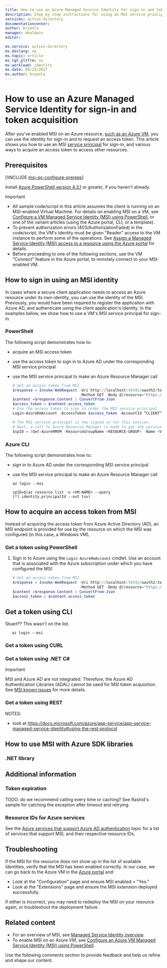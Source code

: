 ```yaml
---
title: How to use an Azure Managed Service Identity for sign-in and token acquisition
description: Step by step instructions for using an MSI service principal for sign-in, and acquiring an access token.
services: active-directory
documentationcenter: 
author: bryanla
manager: mbaldwin
editor: 

ms.service: active-directory
ms.devlang: na
ms.topic: article
ms.tgt_pltfrm: na
ms.workload: identity
ms.date: 09/25/2017
ms.author: bryanla
---
```


# How to use an Azure Managed Service Identity for sign-in and token acquisition 

After you've enabled MSI on an Azure resource, [such as an Azure VM](msi-qs-configure-powershell-windows-vm.md), you can use the identity for sign-in and to request an access token. This article shows you how to use an MSI [service principal](develop/active-directory-dev-glossary.md#service-principal-object) for sign-in, and various ways to acquire an access token to access other resources.

## Prerequisites

[!INCLUDE [msi-qs-configure-prereqs](../../includes/msi-qs-configure-prereqs.md)]

Install [Azure PowerShell version 4.3.1](https://www.powershellgallery.com/packages/AzureRM/4.3.1) or greater, if you haven't already.

> [!IMPORTANT]
> - All sample code/script in this article assumes the client is running on an MSI-enabled Virtual Machine. For details on enabling MSI on a VM, see [Configure a VM Managed Service Identity (MSI) using PowerShell](msi-qs-configure-powershell-windows-vm.md), or one of the variant articles (using the Azure portal, CLI, or a template). 
> - To prevent authorization errors (403/AuthorizationFailed) in the code/script, the VM's identity must be given "Reader" access to the VM instance to perform some of the operations. See [Assign a Managed Service Identity (MSI) access to a resource using the Azure portal](msi-howto-assign-access-portal.md) for details.
> - Before proceeding to one of the following sections, use the VM "Connect" feature in the Azure portal, to remotely connect to your MSI-enabled VM.

## How to sign in using an MSI identity

In cases where a secure client application needs to access an Azure resource under its own identity, you can use the identity of the MSI. Previously, you would have been required to register the application with Azure AD, and authenticate using the client application's identity. In the examples below, we show how to use a VM's MSI service principal for sign-in.

### PowerShell

The following script demonstrates how to:

- acquire an MSI access token
- use the access token to sign in to Azure AD under the corresponding MSI service principal
- use the MSI service principal to make an Azure Resource Manager call

   ```powershell
   # Get an access token from MSI
   $response = Invoke-WebRequest -Uri http://localhost:50342/oauth2/token `
                                 -Method GET -Body @{resource="https://management.azure.com/"} -Headers @{Metadata="true"}
   $content =$response.Content | ConvertFrom-Json
   $access_token = $content.access_token
   # Use the access token to sign in under the MSI service principal
   Login-AzureRmAccount -AccessToken $access_token -AccountId “CLIENT”

   # The MSI service principal is now signed in for this session.
   # Next, a call to Azure Resource Manager is made to get the service principal ID for the VM's MSI. 
   $spID = (Get-AzureRMVM -ResourceGroupName <RESOURCE-GROUP> -Name <VM-NAME>).identity.principalid
   ```
   
### Azure CLI

The following script demonstrates how to:

- sign in to Azure AD under the corresponding MSI service principal
- use the MSI service principal to make an Azure Resource Manager call

   ```azurecli-interactive
   az login --msi

   spID=$(az resource list -n <VM-NAME> --query [*].identity.principalId --out tsv)
   ```

## How to acquire an access token from MSI

Instead of acquiring the access token from Azure Active Directory (AD), an MSI endpoint is provided for use by the resource on which the MSI was configured (in this case, a Windows VM). 

### Get a token using PowerShell

1. Sign in to Azure using the `Login-AzureRmAccount` cmdlet. Use an account that is associated with the Azure subscription under which you have configured the MSI:

   ```powershell
   # Get an access token from MSI
   $response = Invoke-WebRequest -Uri http://localhost:50342/oauth2/token `
                                 -Method GET -Body @{resource="https://management.azure.com/"} -Headers @{Metadata="true"}
   $content =$response.Content | ConvertFrom-Json
   $access_token = $content.access_token
   ```

## Get a token using CLI

Stuart?? This wasn't on the list.

   ```azurecli-interactive
      az login --msi

   ```

### Get a token using CURL



### Get a token using .NET C#

> [!IMPORTANT]
> MSI and Azure AD are not integrated. Therefore, the Azure AD Authentication Libraries (ADAL) cannot be used for MSI token acquisition. See [MSI known issues](msi-known-issues.md) for more details.



### Get a token using REST

NOTES:
- look at https://docs.microsoft.com/azure/app-service/app-service-managed-service-identity#using-the-rest-protocol

## How to use MSI with Azure SDK libraries

### .NET library

## Additional information

### Token expiration

TODO: do we recommend calling every time or caching? See Rashid's sample for catching the exception after timeout and retrying.

### Resource IDs for Azure services

See the [Azure services that support Azure AD authentication](msi-overview.md#azure-services-that-support-azure-ad-authentication) topic for a list of services that support MSI, and their respective resource IDs.

## Troubleshooting

If the MSI for the resource does not show up in the list of available identities, verify that the MSI has been enabled correctly. In our case, we can go back to the Azure VM in the [Azure portal](https://portal.azure.com) and:

- Look at the "Configuration" page and ensure MSI enabled = "Yes."
- Look at the "Extensions" page and ensure the MSI extension deployed successfully.

If either is incorrect, you may need to redeploy the MSI on your resource again, or troubleshoot the deployment failure.

## Related content

- For an overview of MSI, see [Managed Service Identity overview](msi-overview.md).
- To enable MSI on an Azure VM, see [Configure an Azure VM Managed Service Identity (MSI) using PowerShell](msi-qs-configure-powershell-windows-vm.md).

Use the following comments section to provide feedback and help us refine and shape our content.

